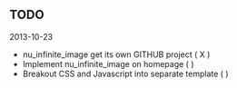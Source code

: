 TODO
----
2013-10-23
* nu\_infinite\_image get its own GITHUB project ( X )
* Implement nu\_infinite\_image on homepage ( )
* Breakout CSS and Javascript into separate template ( )